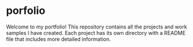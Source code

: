 # porfolio
Welcome to my portfolio! This repository contains all the projects and work samples I have created. Each project has its own directory with a README file that includes more detailed information.